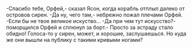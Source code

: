   -Спасибо тебе, Орфей,- сказал Ясон, когда корабль отплыл далеко от островов сирен.
-Да ну, чего там,- небрежно пожал плечами Орфей.
-Если бы не твое великое искуство...
-Да при чем тут искусство?- поморщился Орфей и сплюнул за борт.- Просто за эстраду стало обидно! Голоса-то у сирен, может, и хорошие, заслушаешься. Но куда же они вышли на публику с такими кривыми ногами?    